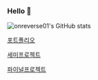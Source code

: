 ### Hello 👋

![onreverse01's GitHub stats](https://github-readme-stats.vercel.app/api?username=onreverse01&show_icons=true&theme=dark)

[포트폴리오](https://agate-wave-a12.notion.site/db1fbef557464d6c9d104be470682ff9)

[세미프로젝트](https://agate-wave-a12.notion.site/MeetPeople-c95b7cbe2bfe473d89d0046ed87e4be1)

[파이널프로젝트](https://agate-wave-a12.notion.site/IF-Interact-Funding-b9958b400b064d448722291b7cc5f85b)

<!--
**onreverse01/onreverse01** is a ✨ _special_ ✨ repository because its `README.md` (this file) appears on your GitHub profile.

Here are some ideas to get you started:

- 🔭 I’m currently working on ...
- 🌱 I’m currently learning ...
- 👯 I’m looking to collaborate on ...
- 🤔 I’m looking for help with ...
- 💬 Ask me about ...
- 📫 How to reach me: ...
- 😄 Pronouns: ...
- ⚡ Fun fact: ...
-->
